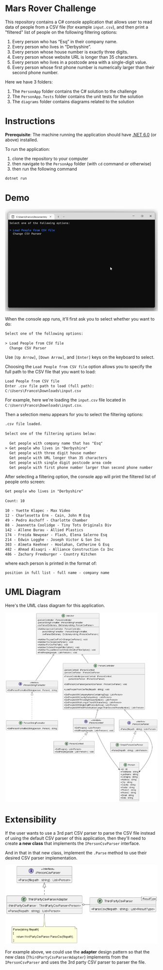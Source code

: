 # Mars Rover Challenge

This repository contains a C# console application that allows user to read data of people from a CSV file (for example `input.csv`), and then print a "filtered" list of people on the following filtering options:

1. Every person who has “Esq” in their company name.
2. Every person who lives in “Derbyshire”.
3. Every person whose house number is exactly three digits.
4. Every person whose website URL is longer than 35 characters.
5. Every person who lives in a postcode area with a single-digit value.
6. Every person whose first phone number is numerically larger than their second phone number.

Here we have 3 folders:

1. The `PersonApp` folder contains the C# solution to the challenge
2. The `PersonApp.Tests` folder contains the unit tests for the solution
3. The `diagrams` folder contains diagrams related to the solution

# Instructions

**Prerequisite**: The machine running the application should have [.NET 6.0](https://dotnet.microsoft.com/en-us/download/dotnet/6.0) (or above) installed.

To run the application:

1. clone the repository to your computer
2. then navigate to the `PersonApp` folder (with `cd` command or otherwise)
3. then run the following command

```c#
dotnet run
```

# Demo

![App Demo](diagrams/appDemo.gif)

When the console app runs, it'll first ask you to select whether you want to do:

```
Select one of the following options:

> Load People from CSV file
  Change CSV Parser
```

Use `[Up Arrow]`, `[Down Arrow]`, and `[Enter]` keys on the keyboard to select.

Choosing the `Load People from CSV file` option allows you to specify the full path to the CSV file that you want to load:

```
Load People from CSV file
Enter .csv file path to load (full path): C:\Users\Franco\Downloads\input.csv
```

For example, here we're loading the `input.csv` file located in `C:\Users\Franco\Downloads\input.csv`.

Then a selection menu appears for you to select the filtering options:

```
.csv file loaded.

Select one of the filtering options below:

  Get people with company name that has "Esq"
> Get people who lives in "Derbyshire"
  Get people with three digit house number
  Get people with URL longer than 35 characters
  Get people with single digit postcode area code
  Get people with first phone number larger than second phone number
```

After selecting a filtering option, the console app will print the filtered list of people onto screen:

```
Get people who lives in "Derbyshire"

Count: 10

10 - Yuette Klapec - Max Video
12 - Charlesetta Erm - Cain, John M Esq
49 - Pedro Aschoff - Charlotte Chamber
88 - Jeannetta Coolidge - Tiny Tots Originals Div
142 - Allene Burau - Allied Plastics
174 - Freida Newyear - Flash, Elena Salerno Esq
214 - Edwin Logghe - Joseph Victor & Son Inc
303 - Almeta Keehner - Hoolahan, Catherine G Esq
482 - Ahmad Alsaqri - Alliance Construction Co Inc
486 - Zachary Freeburger - Country Kitchen
```

where each person is printed in the format of:

```
position in full list - full name - company name
```

# UML Diagram

Here's the UML class diagram for this application.

![Full App UML Diagram](diagrams/UML/PersonApp.png)

# Extensibility

If the user wants to use a 3rd part CSV parser to parse the CSV file instead of using the default CSV parser of this application, then they'll need to create **a new class** that implements the `IPersonCsvParser` interface.

And in that in that new class, implement the `.Parse` method to use their desired CSV parser implementation.

![Adapter UML Diagram](diagrams/UML/Adapter.png)

For example above, we could use the **adapter** design pattern so that the new class (`ThirdPartyCsvParserAdapter`) implements from the `IPersonCsvParser` and uses the 3rd party CSV parser to parser the file.
